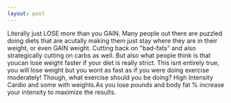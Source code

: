 ```yaml
---
layout: post
---
```


Literally just LOSE more than you GAIN. Many people out there are puzzled doing diets that are acutally making them
just stay where they are in their weight, or even GAIN weight. Cutting back on "bad-fats" and also strategically cutting on carbs as well. But also what people think is that youcan lose weight faster if your diet is really strict. This isnt entirely true, you will lose weight but you wont as fast as if you were doing exercise moderately! Though, what exercise should you be doing? High Intensity Cardio and some with weights.As you lose pounds and body fat % increase your intensity to maximize the results.

